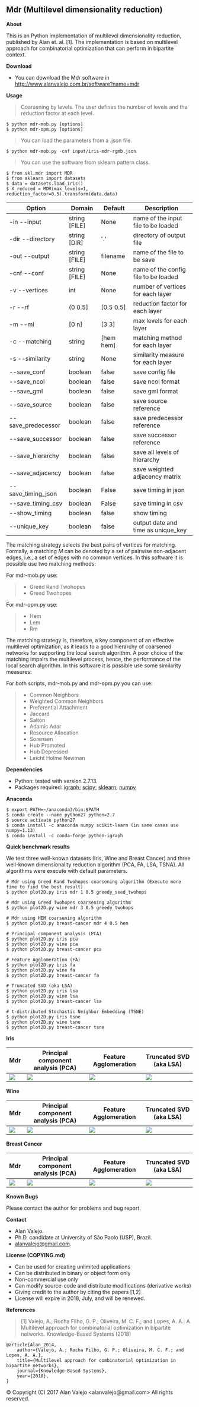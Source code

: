 ## Mdr (Multilevel dimensionality reduction)

**About**

This is an Python implementation of multilevel dimensionality reduction, published by Alan et. al. [1]. The implementation is based on multilevel approach for combinatorial optimization that can perform in bipartite context.

**Download**

* You can download the Mdr software in http://www.alanvalejo.com.br/software?name=mdr

**Usage**

> Coarsening by levels. The user defines the number of levels and the reduction factor at each level.

	$ python mdr-mob.py [options]
	$ python mdr-opm.py [options]

> You can load the parameters from a .json file.

	$ python mdr-mob.py -cnf input/iris-mdr-rgmb.json

> You can use the software from sklearn pattern class.

	$ from skl.mdr import MDR
	$ from sklearn import datasets
	$ data = datasets.load_iris()
	$ X_reduced = MDR(max_levels=1, reduction_factor=0.5).transform(data.data)

| Option             | Domain        | Default   | Description                          |
| ------------------ | ------------- | --------- | ------------------------------------ |
| -in --input        | string [FILE] | None      | name of the input file to be loaded  |
| -dir --directory   | string [DIR]  | '.'       | directory of output file             |
| -out --output      | string [FILE] | filename  | name of the file to be save          |
| -cnf --conf        | string [FILE] | None      | name of the config file to be loaded |
| -v --vertices      | int           | None      | number of vertices for each layer    |
| -r --rf            | (0 0.5]       | [0.5 0.5] | reduction factor for each layer      |
| -m --ml            | [0 n]         | [3 3]     | max levels for each layer            |
| -c --matching      | string        | [hem hem] | matching method for each layer       |
| -s --similarity    | string        | None      | similarity measure for each layer    |
| --save_conf        | boolean       | false     | save config file                     |
| --save_ncol        | boolean       | false     | save ncol format                     |
| --save_gml         | boolean       | false     | save gml format                      |
| --save_source      | boolean       | false     | save source reference                |
| --save_predecessor | boolean       | false     | save predecessor reference           |
| --save_successor   | boolean       | false     | save successor reference             |
| --save_hierarchy   | boolean       | false     | save all levels of hierarchy         |
| --save_adjacency   | boolean       | false     | save weighted adjacency matrix       |
| --save_timing_json | boolean       | False     | save timing in json                  |
| --save_timing_csv  | boolean       | False     | save timing in csv                   |
| --show_timing      | boolean       | false     | show timing                          |
| --unique_key       | boolean       | false     | output date and time as unique_key   |

The matching strategy selects the best pairs of vertices for matching. Formally, a matching $M$ can be denoted by a set of pairwise non-adjacent edges, i.e., a set of edges with no common vertices. In this software it is possible use two matching methods:

For mdr-mob.py use:

> * Greed Rand Twohopes
> * Greed Twohopes

For mdr-opm.py use:

> * Hem
> * Lem
> * Rm

The matching strategy is, therefore, a key component of an effective multilevel optimization, as it leads to a good hierarchy of coarsened networks for supporting the local search algorithm. A poor choice of the matching impairs the multilevel process, hence, the performance of the local search algorithm. In this software it is possible use some similarity measures:

For both scripts, mdr-mob.py and mdr-opm.py you can use:

> * Common Neighbors
> * Weighted Common Neighbors
> * Preferential Attachment
> * Jaccard
> * Salton
> * Adamic Adar
> * Resource Allocation
> * Sorensen
> * Hub Promoted
> * Hub Depressed
> * Leicht Holme Newman

**Dependencies**

* Python: tested with version 2.7.13.
* Packages required: [igraph](http://igraph.sourceforge.net); [scipy](http://www.scipy.org/); [sklearn](http://scikit-learn.org/); [numpy](http://www.numpy.org/)

**Anaconda**

	$ export PATH=~/anaconda3/bin:$PATH
	$ conda create --name python27 python=2.7
	$ source activate python27
	$ conda install -c anaconda numpy scikit-learn (in same cases use numpy=1.13)
	$ conda install -c conda-forge python-igraph

**Quick benchmark results**

We test three well-known datasets (Iris, Wine and Breast Cancer) and three well-known dimensionality reduction algorithm (PCA, FA, LSA, TSNA). All algorithms were execute with default parameters.

	# Mdr using Greed Rand Twohopes coarsening algorithm (Execute more time to find the best result)
	$ python plot2D.py iris mdr 1 0.5 greedy_seed_twohops

	# Mdr using Greed Twohopes coarsening algorithm
	$ python plot2D.py wine mdr 3 0.5 greedy_twohops

	# Mdr using HEM coarsening algorithm
	$ python plot2D.py breast-cancer mdr 4 0.5 hem

	# Principal component analysis (PCA)
	$ python plot2D.py iris pca
	$ python plot2D.py wine pca
	$ python plot2D.py breast-cancer pca

	# Feature Agglomeration (FA)
	$ python plot2D.py iris fa
	$ python plot2D.py wine fa
	$ python plot2D.py breast-cancer fa

	# Truncated SVD (aka LSA)
	$ python plot2D.py iris lsa
	$ python plot2D.py wine lsa
	$ python plot2D.py breast-cancer lsa

	# t-distributed Stochastic Neighbor Embedding (TSNE)
	$ python plot2D.py iris tsne
	$ python plot2D.py wine tsne
	$ python plot2D.py breast-cancer tsne

**Iris**

| Mdr                      | Principal component analysis (PCA) | Feature Agglomeration   | Truncated SVD (aka LSA)  |
| ------------------------ | ---------------------------------- | ----------------------- | ------------------------ |
| ![](output/iris-mdr.png) | ![](output/iris-pca.png)           | ![](output/iris-fa.png) | ![](output/iris-lsa.png) |

**Wine**

| Mdr                      | Principal component analysis (PCA) | Feature Agglomeration   | Truncated SVD (aka LSA)  |
| ------------------------ | ---------------------------------- | ----------------------- | ------------------------ |
| ![](output/wine-mdr.png) | ![](output/wine-pca.png)           | ![](output/wine-fa.png) | ![](output/wine-lsa.png) |

**Breast Cancer**

| Mdr                               | Principal component analysis (PCA) | Feature Agglomeration            | Truncated SVD (aka LSA)           |
| --------------------------------- | ---------------------------------- | -------------------------------- | --------------------------------- |
| ![](output/breast-cancer-mdr.png) | ![](output/breast-cancer-pca.png)  | ![](output/breast-cancer-fa.png) | ![](output/breast-cancer-lsa.png) |

**Known Bugs**

Please contact the author for problems and bug report.

**Contact**

* Alan Valejo.
* Ph.D. candidate at University of São Paolo (USP), Brazil.
* alanvalejo@gmail.com.

**License (COPYING.md)**

* Can be used for creating unlimited applications
* Can be distributed in binary or object form only
* Non-commercial use only
* Can modify source-code and distribute modifications (derivative works)
* Giving credit to the author by citing the papers [1,2]
* License will expire in 2018, July, and will be renewed.

**References**
> [1] Valejo, A.; Rocha Filho, G. P.; Oliveira, M. C. F.; and Lopes, A. A.: A Multilevel approach for combinatorial optimization in bipartite networks. Knowledge-Based Systems (2018)

~~~~~{.bib}
@article{Alan_2014,
    author={Valejo, A.; Rocha Filho, G. P.; Oliveira, M. C. F.; and Lopes, A. A.},
    title={Multilevel approach for combinatorial optimization in bipartite networks},
    journal={Knowledge-Based Systems},
    year={2018},
}
~~~~~

<div class="footer"> &copy; Copyright (C) 2017 Alan Valejo &lt;alanvalejo@gmail.com&gt; All rights reserved.</div>
